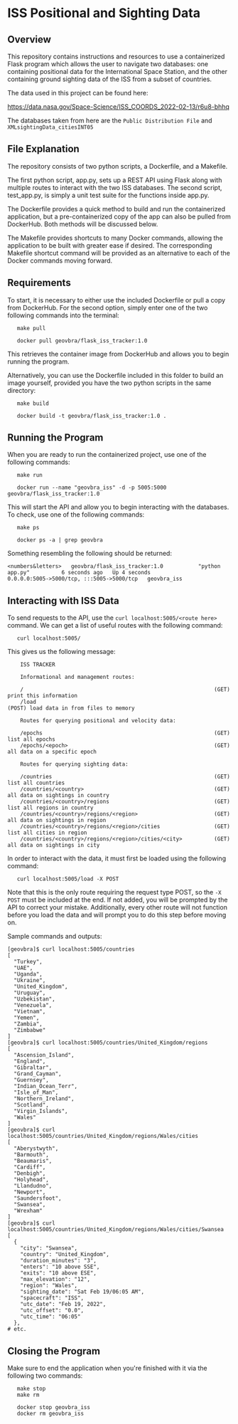 # ISS Positional and Sighting Data

## Overview

This repository contains instructions and resources to use a containerized Flask program which allows the user to navigate two databases: one containing positional data for the International Space Station, and the other containing ground sighting data of the ISS from a subset of countries.

The data used in this project can be found here:

https://data.nasa.gov/Space-Science/ISS_COORDS_2022-02-13/r6u8-bhhq

The databases taken from here are the `Public Distribution File` and `XMLsightingData_citiesINT05`

## File Explanation

The repository consists of two python scripts, a Dockerfile, and a Makefile.

The first python script, app.py, sets up a REST API using Flask along with multiple routes to interact with the two ISS databases. The second script, test_app.py, is simply a unit test suite for the functions inside app.py.

The Dockerfile provides a quick method to build and run the containerized application, but a pre-containerized copy of the app can also be pulled from DockerHub. Both methods will be discussed below.

The Makefile provides shortcuts to many Docker commands, allowing the application to be built with greater ease if desired. The corresponding Makefile shortcut command will be provided as an alternative to each of the Docker commands moving forward.

## Requirements

To start, it is necessary to either use the included Dockerfile or pull a copy from DockerHub. For the second option, simply enter one of the two following commands into the terminal:

```
   make pull

   docker pull geovbra/flask_iss_tracker:1.0
```

This retrieves the container image from DockerHub and allows you to begin running the program.

Alternatively, you can use the Dockerfile included in this folder to build an image yourself, provided you have the two python scripts in the same directory:

```
   make build

   docker build -t geovbra/flask_iss_tracker:1.0 .
```

## Running the Program

When you are ready to run the containerized project, use one of the following commands:

```
   make run

   docker run --name "geovbra_iss" -d -p 5005:5000 geovbra/flask_iss_tracker:1.0
```

This will start the API and allow you to begin interacting with the databases. To check, use one of the following commands:

```
   make ps

   docker ps -a | grep geovbra
```

Something resembling the following should be returned:

```
<numbers&letters>   geovbra/flask_iss_tracker:1.0           "python app.py"          6 seconds ago   Up 4 seconds              0.0.0.0:5005->5000/tcp, :::5005->5000/tcp   geovbra_iss
```

## Interacting with ISS Data

To send requests to the API, use the `curl localhost:5005/<route here>` command. We can get a list of useful routes with the following command:

```
   curl localhost:5005/
```

This gives us the following message:

```
    ISS TRACKER

    Informational and management routes:

    /                                                            (GET) print this information
    /load                                                        (POST) load data in from files to memory

    Routes for querying positional and velocity data:

    /epochs                                                      (GET) list all epochs
    /epochs/<epoch>                                              (GET) all data on a specific epoch

    Routes for querying sighting data:

    /countries                                                   (GET) list all countries
    /countries/<country>                                         (GET) all data on sightings in country
    /countries/<country>/regions                                 (GET) list all regions in country
    /countries/<country>/regions/<region>                        (GET) all data on sightings in region
    /countries/<country>/regions/<region>/cities                 (GET) list all cities in region
    /countries/<country>/regions/<region>/cities/<city>          (GET) all data on sightings in city
```

In order to interact with the data, it must first be loaded using the following command:

```
   curl localhost:5005/load -X POST
```
Note that this is the only route requiring the request type POST, so the `-X POST` must be included at the end. If not added, you will be prompted by the API to correct your mistake. Additionally, every other route will not function before you load the data and will prompt you to do this step before moving on.

Sample commands and outputs:

```
[geovbra]$ curl localhost:5005/countries
[
  "Turkey",
  "UAE",
  "Uganda",
  "Ukraine",
  "United_Kingdom",
  "Uruguay",
  "Uzbekistan",
  "Venezuela",
  "Vietnam",
  "Yemen",
  "Zambia",
  "Zimbabwe"
]
[geovbra]$ curl localhost:5005/countries/United_Kingdom/regions
[
  "Ascension_Island",
  "England",
  "Gibraltar",
  "Grand_Cayman",
  "Guernsey",
  "Indian_Ocean_Terr",
  "Isle_of_Man",
  "Northern_Ireland",
  "Scotland",
  "Virgin_Islands",
  "Wales"
]
[geovbra]$ curl localhost:5005/countries/United_Kingdom/regions/Wales/cities
[
  "Aberystwyth",
  "Barmouth",
  "Beaumaris",
  "Cardiff",
  "Denbigh",
  "Holyhead",
  "Llandudno",
  "Newport",
  "Saundersfoot",
  "Swansea",
  "Wrexham"
]
[geovbra]$ curl localhost:5005/countries/United_Kingdom/regions/Wales/cities/Swansea
[
  {
    "city": "Swansea",
    "country": "United_Kingdom",
    "duration_minutes": "3",
    "enters": "10 above SSE",
    "exits": "10 above ESE",
    "max_elevation": "12",
    "region": "Wales",
    "sighting_date": "Sat Feb 19/06:05 AM",
    "spacecraft": "ISS",
    "utc_date": "Feb 19, 2022",
    "utc_offset": "0.0",
    "utc_time": "06:05"
  },
# etc.
```

## Closing the Program

Make sure to end the application when you're finished with it via the following two commands:

```
   make stop
   make rm

   docker stop geovbra_iss
   docker rm geovbra_iss
```